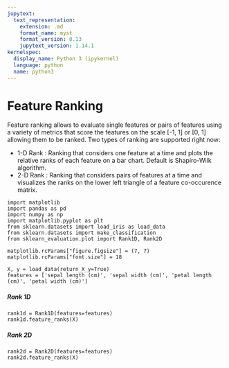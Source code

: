 ```yaml
---
jupytext:
  text_representation:
    extension: .md
    format_name: myst
    format_version: 0.13
    jupytext_version: 1.14.1
kernelspec:
  display_name: Python 3 (ipykernel)
  language: python
  name: python3
---
```


# Feature Ranking

Feature ranking allows to evaluate single features or pairs of features using a variety of metrics that score the features on the scale [-1, 1] or [0, 1] allowing them to be ranked. Two types of ranking are supported right now:

- 1-D Rank : Ranking that considers one feature at a time and plots the relative ranks of each feature on a bar chart. Default is Shapiro-Wilk algorithm.  
- 2-D Rank : Ranking that considers pairs of features at a time and visualizes the ranks on the lower left triangle of a feature co-occurence matrix.

```{code-cell} ipython3
import matplotlib
import pandas as pd
import numpy as np
import matplotlib.pyplot as plt
from sklearn.datasets import load_iris as load_data
from sklearn.datasets import make_classification
from sklearn_evaluation.plot import Rank1D, Rank2D
```

```{code-cell} ipython3
matplotlib.rcParams["figure.figsize"] = (7, 7)
matplotlib.rcParams["font.size"] = 18
```

```{code-cell} ipython3
X, y = load_data(return_X_y=True)
features = ['sepal length (cm)', 'sepal width (cm)', 'petal length (cm)', 'petal width (cm)']
```

##### Rank 1D

```{code-cell} ipython3
rank1d = Rank1D(features=features)
rank1d.feature_ranks(X)
```

##### Rank 2D

```{code-cell} ipython3
rank2d = Rank2D(features=features)
rank2d.feature_ranks(X)
```

